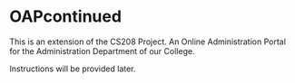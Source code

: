 OAPcontinued
============

This is an extension of the CS208 Project. An Online Administration Portal for the Administration Department of our College.

Instructions will be provided later.
